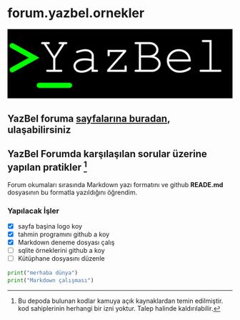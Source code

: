 # forum.yazbel.ornekler

![Image](YazBel_logo.png)

## YazBel foruma [sayfalarına buradan](https://forum.yazbel.com/), ulaşabilirsiniz

## YazBel Forumda karşılaşılan sorular üzerine yapılan pratikler [^dipnot 01]

Forum okumaları sırasında Markdown yazı formatını ve github **READE.md** dosyasının bu formatla yazıldığını öğrendim.

### Yapılacak İşler

- [x] sayfa başina logo koy
- [x] tahmin programını github a koy
- [x] Markdown deneme dosyası çalış
- [ ] sqlite örneklerini github a koy
- [ ] Kütüphane dosyasını düzenle  

```python
print("merhaba dünya")
print("Markdown çalışması")
```

[^dipnot 01]: Bu depoda bulunan kodlar kamuya açık kaynaklardan temin edilmiştir.
kod sahiplerinin herhangi bir izni yoktur. Talep halinde kaldırılabilir.
